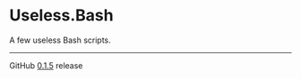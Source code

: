 # Useless.Bash
A few useless Bash scripts.

---

GitHub [0.1.5](https://github.com/StanleyProjects/Useless.Bash/releases/tag/0.1.5) release
